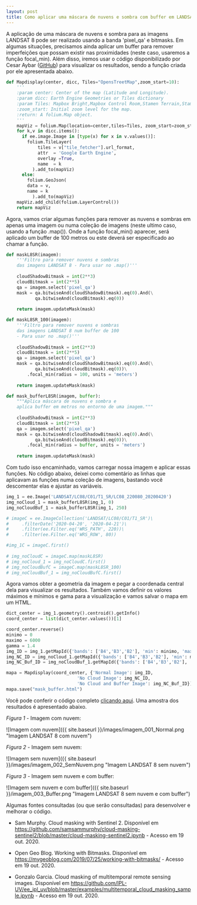```yaml
---
layout: post
title: Como aplicar uma máscara de nuvens e sombra com buffer em LANDSAT 8 no Earth Engine com Python?
---
```


A aplicação de uma máscara de nuvens e sombra para as imagens LANDSAT 8 pode ser realizado usando a banda 'pixel_qa' e bitmasks. 
Em algumas situações, precisamos ainda aplicar um buffer para remover imperfeições que possam existir nas proximidades (neste caso,
usaremos a função focal_min). 
Além disso, iremos usar o código disponibilizado por Cesar Aybar ([GitHub](https://github.com/csaybar)) para visualizar os resultados, 
sendo a função criada por ele apresentada abaixo.

```python
def Mapdisplay(center, dicc, Tiles="OpensTreetMap",zoom_start=10):
    '''
    :param center: Center of the map (Latitude and Longitude).
    :param dicc: Earth Engine Geometries or Tiles dictionary
    :param Tiles: Mapbox Bright,Mapbox Control Room,Stamen Terrain,Stamen Toner,stamenwatercolor,cartodbpositron.
    :zoom_start: Initial zoom level for the map.
    :return: A folium.Map object.
    '''
    mapViz = folium.Map(location=center,tiles=Tiles, zoom_start=zoom_start)
    for k,v in dicc.items():
      if ee.image.Image in [type(x) for x in v.values()]:
        folium.TileLayer(
            tiles = v["tile_fetcher"].url_format,
            attr  = 'Google Earth Engine',
            overlay =True,
            name  = k
          ).add_to(mapViz)
      else:
        folium.GeoJson(
        data = v,
        name = k
          ).add_to(mapViz)
    mapViz.add_child(folium.LayerControl())
    return mapViz
```

Agora, vamos criar algumas funções para remover as nuvens e sombras em apenas uma imagem ou numa coleção de imagens (neste ultimo caso, usando a função .map()).
Onde a função focal_min() aparecer, será aplicado um buffer de 100 metros ou este deverá ser especificado ao chamar a função.

```python
def maskL8SR(imagem):
    '''Filtro para remover nuvens e sombras
    das imagens LANDSAT 8 - Para usar no .map()'''
    
    cloudShadowBitmask = int(2**3)
    cloudBitmask = int(2**5)
    qa = imagem.select('pixel_qa')
    mask = qa.bitwiseAnd(cloudShadowBitmask).eq(0).And(\
           qa.bitwiseAnd(cloudBitmask).eq(0))
        
    return imagem.updateMask(mask)

def maskL8SR_100(imagem):
    '''Filtro para remover nuvens e sombras
    das imagens LANDSAT 8 num buffer de 100
    - Para usar no .map()'''
    
    cloudShadowBitmask = int(2**3)
    cloudBitmask = int(2**5)
    qa = imagem.select('pixel_qa')
    mask = qa.bitwiseAnd(cloudShadowBitmask).eq(0).And(\
           qa.bitwiseAnd(cloudBitmask).eq(0))\
        .focal_min(radius = 100, units = 'meters')
          
    return imagem.updateMask(mask)

def mask_bufferL8SR(imagem, buffer):
    """Aplica máscara de nuvens e sombra e
    aplica buffer em metros no entorno de uma imagem."""
    
    cloudShadowBitmask = int(2**3)
    cloudBitmask = int(2**5)
    qa = imagem.select('pixel_qa')
    mask = qa.bitwiseAnd(cloudShadowBitmask).eq(0).And(\
           qa.bitwiseAnd(cloudBitmask).eq(0))\
        .focal_min(radius = buffer, units = 'meters')
          
    return imagem.updateMask(mask)
```

Com tudo isso encaminhado, vamos carregar nossa imagem e aplicar essas funções. 
No código abaixo, deixei como comentário as linhas que aplicavam as funções numa coleção de imagens, bastando você descomentar elas e ajustar as variáveis.

```python
img_1 = ee.Image('LANDSAT/LC08/C01/T1_SR/LC08_220080_20200420')
img_noCloud_1 = mask_bufferL8SR(img_1, 0)
img_noCloudBuf_1 = mask_bufferL8SR(img_1, 250)

# imageC = ee.ImageCollection('LANDSAT/LC08/C01/T1_SR')\
#     .filterDate('2020-04-20', '2020-04-21')\
#     .filter(ee.Filter.eq('WRS_PATH', 220))\
#     .filter(ee.Filter.eq('WRS_ROW', 80))

#img_1C = imageC.first()
    
# img_noCloudC = imageC.map(maskL8SR)
# img_noCloud_1 = img_noCloudC.first()
# img_noCloudBufC = imageC.map(maskL8SR_100)
# img_noCloudBuf_1 = img_noCloudBufC.first()
```

Agora vamos obter a geometria da imagem e pegar a coordenada central dela para visualizar os resultados.
Também vamos definir os valores máximos e mínimos e gama para a visualização e vamos salvar o mapa em um HTML.

```python
dict_center = img_1.geometry().centroid().getInfo()
coord_center = list(dict_center.values())[1]

coord_center.reverse()
minimo = 0
maximo = 6000
gamma = 1.4
img_ID = img_1.getMapId({'bands': ['B4','B3','B2'], 'min': minimo, 'max': maximo, 'gamma': gamma})
img_NC_ID = img_noCloud_1.getMapId({'bands': ['B4','B3','B2'], 'min': minimo, 'max': maximo, 'gamma': gamma})
img_NC_Buf_ID = img_noCloudBuf_1.getMapId({'bands': ['B4','B3','B2'], 'min': minimo, 'max': maximo, 'gamma': gamma})

mapa = Mapdisplay(coord_center, {'Normal Image': img_ID, 
                           'No Cloud Image': img_NC_ID, 
                           'No Cloud and Buffer Image': img_NC_Buf_ID})
mapa.save("mask_buffer.html")
```

Você pode conferir o código completo [clicando aqui](https://github.com/basquiroto/EEwP/blob/master/GEE_mask_buffer.py). 
Uma amostra dos resultados é apresentado abaixo.

_Figura 1_ - Imagem com nuvem:

![Imagem com nuvem]({{ site.baseurl }}/images/imagem_001_Normal.png "Imagem LANDSAT 8 com nuvem")

_Figura 2_ - Imagem sem nuvem:

![Imagem sem nuvem]({{ site.baseurl }}/images/imagem_002_SemNuvem.png "Imagem LANDSAT 8 sem nuvem")

_Figura 3_ - Imagem sem nuvem e com buffer:

![Imagem sem nuvem e com buffer]({{ site.baseurl }}/imagem_003_Buffer.png "Imagem LANDSAT 8 sem nuvem e com buffer")


Algumas fontes consultadas (ou que serão consultadas) para desenvolver e melhorar o código.
* Sam Murphy. Cloud masking with Sentinel 2. Disponível em https://github.com/samsammurphy/cloud-masking-sentinel2/blob/master/cloud-masking-sentinel2.ipynb - Acesso em 19 out. 2020.

* Open Geo Blog. Working with Bitmasks. Disponível em https://mygeoblog.com/2019/07/25/working-with-bitmasks/ - Acesso em 19 out. 2020.

* Gonzalo Garcia. Cloud masking of multitemporal remote sensing images. Disponível em https://github.com/IPL-UV/ee_ipl_uv/blob/master/examples/multitemporal_cloud_masking_sample.ipynb - Acesso em 19 out. 2020.

